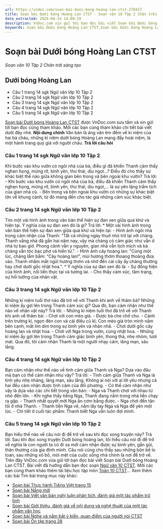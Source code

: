 ```yaml
---
url: https://vndoc.com/soan-bai-duoi-bong-hoang-lan-ctst-278417
title: Soạn bài Dưới bóng Hoàng Lan CTST - Soạn văn 10 Tập 2 Chân trời sáng tạo - VnDoc.com
date_extracted: 2025-04-14 14:09:19
description: VnDoc.com xin gửi tới bạn đọc bài viết Soạn bài Dưới bóng Hoàng Lan CTST. Mời bạn đọc cùng tham khảo chi tiết.
keywords: Soạn bài Dưới bóng Hoàng Lan CTST,Soạn bài Dưới bóng Hoàng Lan,soạn văn dưới bóng hoàng lan,dưới bóng hoàng lan,soạn văn 10,ngữ văn 10 CTST,văn 10
---
```


# Soạn bài Dưới bóng Hoàng Lan CTST
 _Soạn văn 10 Tập 2 Chân trời sáng tạo_
## Dưới bóng Hoàng Lan
  * Câu 1 trang 14 sgk Ngữ văn lớp 10 Tập 2
  * Câu 2 trang 14 sgk Ngữ văn lớp 10 Tập 2
  * Câu 3 trang 14 sgk Ngữ văn lớp 10 Tập 2
  * Câu 4 trang 14 sgk Ngữ văn lớp 10 Tập 2
  * Câu 5 trang 14 sgk Ngữ văn lớp 10 Tập 2

[Soạn bài Dưới bóng Hoàng Lan CTST](<https://vndoc.com/soan-bai-duoi-bong-hoang-lan-ctst-278417>) được VnDoc.com sưu tầm và xin gửi tới bạn đọc cùng tham khảo. Mời các bạn cùng tham khảo chi tiết bài viết dưới đây nhé.
**Nội dung chính**
Văn bản là áng văn êm đềm về kỉ niệm của hai bà cháu, những kỉ niệm dưới bóng Hoàng Lan mang đầy hoài niệm, là một hành trang quý giá với người cháu.
**Trả lời câu hỏi**
### Câu 1 trang 14 sgk Ngữ văn lớp 10 Tập 2
Khi bước vào khu vườn có ngôi nhà của bà, điều gì đã khiến Thanh cảm thấy nghẹn họng, mừng rỡ, bình yên, thư thái, dịu ngọt...? Điều đó cho thấy sự khác biệt thế nào giữa không gian bên trong và bên ngoài khu vườn?
Trả lời:
\- Khi bước vào khu vườn có ngôi nhà của bà, điều đã khiến Thanh cảm thấy nghẹn họng, mừng rỡ, bình yên, thư thái, dịu ngọt,... là sự yên lặng trầm tịch của gian nhà cũ.
\- Bên trong và bên ngoài khu vườn có những sự khác biệt lớn về khung cảnh, từ đó mang đến cho tác giả những cảm xúc khác biệt.
### Câu 2 trang 14 sgk Ngữ văn lớp 10 Tập 2
Tìm một vài hình ảnh trong văn bản thể hiện sự đan xen giữa quá khứ và hiện tại. Ý nghĩa của sự đan xen đó là gì?
Trả lời:
\* Một vài hình ảnh trong văn bản thể hiện sự đan xen giữa quá khứ và hiện tại:
\- Hình ảnh ngôi nhà trong cảm nhận của Thanh: "Tất cả những ngày thuở nhỏ trở lại với chàng. Thanh vắng nhà đã gần hai năm nay, vậy mà chàng có cảm giác như vẫn ở nhà tự bao giờ. Phong cảnh vẫn y nguyên, gian nhà vẫn tịch mịch và bà chàng vẫn tóc bạc phơ và hiền từ.".
\- Hình ảnh cây hoàng lan: "Cùng một lúc, chàng lẩm bẩm: “Cây hoàng lan\!”, mùi hương thơm thoang thoảng đưa vào. Thanh nhắm mắt ngửi hương thơm và nhớ đến cái cây ấy chàng thường hay chơi dưới gốc nhặt hoa.".
\* Ý nghĩa của sự đan xen đó là:
\- Sự đồng hiện của hình ảnh, nối liền thực tại và tương lai.
\- Cho thấy cảm xúc, tâm trạng, sự hồi tưởng của nhân vật.
### Câu 3 trang 14 sgk Ngữ văn lớp 10 Tập 2
Những kỉ niệm tuổi thơ nào đã trở về với Thanh khi anh về thăm bà? Những kỉ niệm ấy gợi lên trong Thanh cảm xúc gì? Qua đó, bạn cảm nhận như thế nào về nhân vật này?
Trả lời:
\- Những kỉ niệm tuổi thơ đã trở về với Thanh khi anh về thăm bà:
\- Chơi với con mèo già.
\- Được bà che chở cho.
\- Cảnh trên trường kỉ, ngọn đèn con và cái điếu cũ kĩ; Con mèo già tròn mình nằm bên cạnh, mắt lim dim trong sự bình yên và nhàn nhã.
\- Chơi dưới gốc cây hoàng lan và nhặt hoa.
\- Chơi với Nga trong vườn, cùng nhặt hoa.
\- Những kỉ niệm ấy gợi lên trong Thanh cảm giác bình yên, thong thả, nhẹ nhõm, tươi mát. Qua đó, tôi cảm nhận Thanh là một người nhạy cảm, lãng mạn, sâu lắng.
### Câu 4 trang 14 sgk Ngữ văn lớp 10 Tập 2
Bạn cảm nhận như thế nào về tình cảm giữa Thanh và Nga? Dựa vào đâu mà bạn có thể cảm nhận như vậy?
Trả lời:
\- Tình cảm giữa Thanh và Nga là tình yêu nhẹ nhàng, lãng mạn, sâu lắng. Không ai nói với ai lời yêu nhưng cả hai đều cảm nhận được tình cảm của đối phương.
\- Có thể cảm nhận như vậy là dựa vào các chi tiết trong văn bản:
\- Nga và Thanh chơi với nhau từ nhỏ đến lớn.
\- Khi nghe thấy tiếng Nga, Thanh đang nằm trong nhà liền chạy ra gặp.
\- Thanh nhất quyết mời Nga ăn cơm bằng được.
\- Nga chơi đến tận tối ở nhà Thanh.
\- Thanh tiễn Nga về, nắm lấy tay Nga và Nga để yên một lúc.
\- Chi tiết ở cuối tác phẩm: Thanh biết Nga vẫn luôn đợi mình.
### Câu 5 trang 14 sgk Ngữ văn lớp 10 Tập 2
Bạn hiểu thế nào về câu nói đi để trở về sau khi đọc xong truyện này?
Trả lời:
Sau khi đọc xong truyện Dưới bóng hoàng lan, tôi hiểu câu nói đi để trở về nghĩa là con người ta có đi xa mới cảm nhận được sự bình yên, gần gũi, thân thương của gia đình mình. Câu nói cũng cho thấy sau những bộn bề lo toan, sau những xô bồ, mỏi mệt của cuộc sống nhà chính là nơi để trở về.
Trên đây VnDoc.com vừa gửi tới bạn đọc bài viết Soạn bài Dưới bóng Hoàng Lan CTST. Bài viết đã hướng dẫn bạn đọc soạn [Ngữ văn 10 CTST](<https://vndoc.com/ngu-van-10-chan-troi-sang-tao-tap2>). Mời các bạn cùng tham khảo thêm tài liệu học tập môn [Toán 10 CTST](<https://vndoc.com/toan-10-chan-troi-sang-tao-tap2>)...
Xem thêm các bài Tìm bài trong mục này khác:
  * [Soạn bài Thực hành Tiếng Việt trang 15](</soan-bai-thuc-hanh-tieng-viet-trang-15-ctst-278421>)
  * [Soạn bài Nắng mới](</soan-bai-nang-moi-ctst-278425>)
  * [Soạn bài Viết văn bản nghị luận phân tích, đánh giá một tác phẩm trữ tình](</soan-bai-viet-van-ban-nghi-luan-phan-tich-danh-gia-mot-tac-pham-tru-tinh-ctst-278431>)
  * [Soạn bài Giới thiệu, đánh giá về nội dung và nghệ thuật của một tác phẩm văn học](</soan-bai-gioi-thieu-danh-gia-ve-noi-dung-va-nghe-thuat-cua-mot-tac-pham-van-hoc-ctst-278435>)
  * [Soạn bài Nghe và nắm bắt ý kiến, quan điểm của người nói CTST](</soan-bai-nghe-va-nam-bat-y-kien-quan-diem-cua-nguoi-noi-nhan-xet-danh-gia-ve-y-kien-quan-diem-do-ctst-278441>)
  * [Soạn bài Ôn tập trang 28](</soan-bai-on-tap-trang-28-ctst-278446>)

